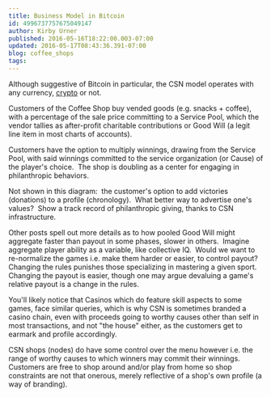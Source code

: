 ```yaml
---
title: Business Model in Bitcoin
id: 4996737757675049147
author: Kirby Urner
published: 2016-05-16T18:22:00.003-07:00
updated: 2016-05-17T08:43:36.391-07:00
blog: coffee_shops
tags: 
---
```


[](https://www.flickr.com/photos/kirbyurner/26456798344/in/dateposted-public/)

Although suggestive of Bitcoin in particular, the CSN model operates with any currency, [crypto](https://www.ethereum.org/) or not.

Customers of the Coffee Shop buy vended goods (e.g. snacks + coffee), with a percentage of the sale price committing to a Service Pool, which the vendor tallies as after-profit charitable contributions or Good Will (a legit line item in most charts of accounts).

Customers have the option to multiply winnings, drawing from the Service Pool, with said winnings committed to the service organization (or Cause) of the player's choice.  The shop is doubling as a center for engaging in philanthropic behaviors.

Not shown in this diagram:  the customer's option to add victories (donations) to a profile (chronology).  What better way to advertise one's values?  Show a track record of philanthropic giving, thanks to CSN infrastructure.

Other posts spell out more details as to how pooled Good Will might aggregate faster than payout in some phases, slower in others.  Imagine aggregate player ability as a variable, like collective IQ.  Would we want to re-normalize the games i.e. make them harder or easier, to control payout?   Changing the rules punishes those specializing in mastering a given sport.  Changing the payout is easier, though one may argue devaluing a game's relative payout is a change in the rules.

You'll likely notice that Casinos which do feature skill aspects to some games, face similar queries, which is why CSN is sometimes branded a casino chain, even with proceeds going to worthy causes other than self in most transactions, and not "the house" either, as the customers get to earmark and profile accordingly.

CSN shops (nodes) do have some control over the menu however i.e. the range of worthy causes to which winners may commit their winnings.  Customers are free to shop around and/or play from home so shop constraints are not that onerous, merely reflective of a shop's own profile (a way of branding).